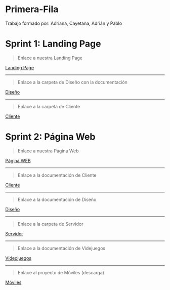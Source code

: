 # Primera-Fila

Trabajo formado por: Adriana, Cayetana, Adrián y Pablo

# Sprint 1: Landing Page

>Enlace a nuestra Landing Page

[Landing Page](https://github.com/ppolo1/Primera-Fila/tree/main/SPRINT%20I-PRIMERA%20FILA/LANDING%20PAGE-EON%20LUX%20ANTIQUES)

---
>Enlace a la carpeta de Diseño con la documentación

[Diseño](https://github.com/ppolo1/Primera-Fila/blob/main/SPRINT%20I-PRIMERA%20FILA/GU%C3%8DA%20DE%20ESTILO%20EON%20LUX%20ANTIQUES.pdf)

---
>Enlace a la carpeta de Cliente

[Cliente](https://github.com/ppolo1/Primera-Fila/blob/main/SPRINT%20I-PRIMERA%20FILA/VALIDACIONES%20Y%20REQUERIMIENTOS%20EON%20LUX%20ANTIQUES.pdf)


# Sprint 2: Página Web

> Enlace a nuestra Página Web

[Página WEB](https://github.com/ppolo1/Primera-Fila/tree/master)

---

>Enlace a la documentación de Cliente

[Cliente](https://github.com/ppolo1/Primera-Fila/tree/main/SPRINT%20II%20-%20PRIMERA%20FILA/CLIENTE)

---
>Enlace a la documentación de Diseño

[Diseño](https://github.com/ppolo1/Primera-Fila/blob/main/SprintII/GU%C3%8DA%20DE%20ESTILO%20EON%20LUX%20ANTIQUES.pdf)

---
>Enlace a la carpeta de Servidor

[Servidor]()

---
>Enlace a la documentación de Videjuegos

[Videojuegos](https://github.com/ppolo1/Primera-Fila/blob/main/SprintII/Videojuegos.pdf)

---
>Enlace al proyecto de Móviles (descarga)

[Móviles](https://github.com/ppolo1/Primera-Fila/blob/main/SprintII/M%C3%B3viles.rar)
